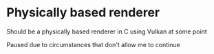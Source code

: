 # Physically based renderer

Should be a physically based renderer in C using Vulkan at some point

Paused due to circumstances that don't allow me to continue
